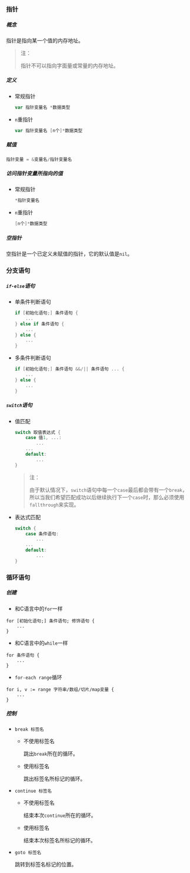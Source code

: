 ### 指针

##### 概念

指针是指向某一个值的内存地址。

> 注：
>
> 指针不可以指向字面量或常量的内存地址。

##### 定义

* 常规指针

    ```go
    var 指针变量名 *数据类型
    ```

* `n`重指针

    ```go
    var 指针变量名 [n个]*数据类型
    ```

##### 赋值

```go
指针变量 = &变量名/指针变量名
```

##### 访问指针变量所指向的值

* 常规指针

    ```go
    *指针变量名
    ```

* `n`重指针

    ```go
    [n个]*数据类型
    ```

##### 空指针

空指针是一个已定义未赋值的指针，它的默认值是`nil`。

### 分支语句

##### `if-else`语句

* 单条件判断语句

    ```go
    if [初始化语句;] 条件语句 {
        ...
    } else if 条件语句 {
        ...
    } else {
        ...
    }
    ```

* 多条件判断语句

    ```go
    if [初始化语句;] 条件语句 &&/|| 条件语句 ... {
        ...
    } else {
        ...
    }
    ```

##### `switch`语句

* 值匹配

    ```go
    switch 取值表达式 {
        case 值1, ...:
            ...
        ...
        default:
            ...
    }
    ```

    > 注：
    >
    > 由于默认情况下，`switch`语句中每一个`case`最后都会带有一个`break`，所以当我们希望匹配成功以后继续执行下一个`case`时，那么必须使用`fallthrough`来实现。

* 表达式匹配

    ```go
    switch {
        case 条件语句:
            ...
        ...
        default:
            ...
    }
    ```

### 循环语句

##### 创建

* 和C语言中的`for`一样

```shell
for [初始化语句;] 条件语句; 修饰语句 {
    ...
}
```

* 和C语言中的`while`一样

```shell
for 条件语句 {
    ...
}
```

* `for-each range`循环

```shell
for i, v := range 字符串/数组/切片/map变量 {
    ...
}
```

##### 控制

* `break 标签名`

    * 不使用标签名

        跳出`break`所在的循环。

    * 使用标签名

        跳出标签名所标记的循环。

* `continue 标签名`

    * 不使用标签名

        结束本次`continue`所在的循环。

    * 使用标签名

        结束本次标签名所标记的循环。

* `goto 标签名`

    跳转到标签名标记的位置。
